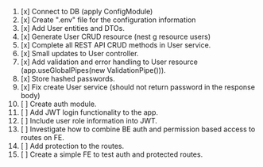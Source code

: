 1. [x] Connect to DB (apply ConfigModule)
2. [x] Create ".env" file for the configuration information
3. [x] Add User entities and DTOs.
4. [x] Generate User CRUD resource (nest g resource users)
5. [x] Complete all REST API CRUD methods in User service.
6. [x] Small updates to User controller.
7. [x] Add validation and error handling to User resource (app.useGlobalPipes(new ValidationPipe())).
8. [x] Store hashed passwords.
9. [x] Fix create User service (should not return password in the response body)
10. [ ] Create auth module.
11. [ ] Add JWT login functionality to the app.
12. [ ] Include user role information into JWT.
13. [ ] Investigate how to combine BE auth and permission based access to routes on FE.
14. [ ] Add protection to the routes.
15. [ ] Create a simple FE to test auth and protected routes.
